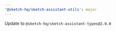 ```yaml
---
'@sketch-hq/sketch-assistant-utils': major
---
```


Update to `@sketch-hq/sketch-assistant-types@2.0.0`
